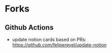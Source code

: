 # Forks

## Github Actions
- update notion cards based on PRs: https://github.com/felipereyel/update-notion
